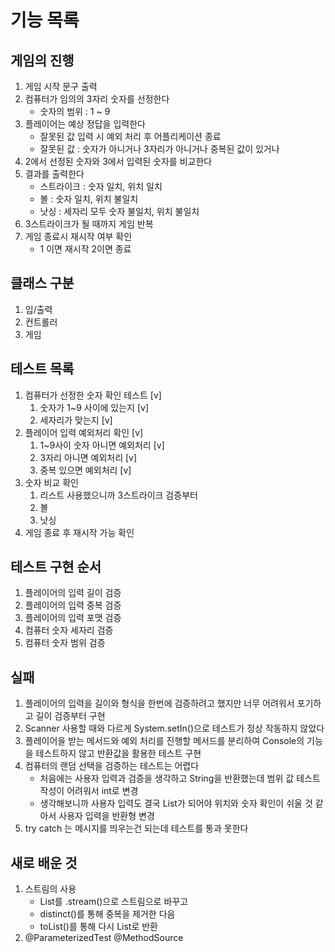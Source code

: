 # 기능 목록

## 게임의 진행
1. 게임 시작 문구 출력
2. 컴퓨터가 임의의 3자리 숫자를 선정한다
   - 숫자의 범위 : 1 ~ 9
3. 플레이어는 예상 정답을 입력한다
   - 잘못된 값 입력 시 예외 처리 후 어플리케이션 종료
   - 잘못된 값 : 숫자가 아니거나 3자리가 아니거나 중복된 값이 있거나
4. 2에서 선정된 숫자와 3에서 입력된 숫자를 비교한다
5. 결과를 출력한다
   - 스트라이크 : 숫자 일치, 위치 일치
   - 볼 : 숫자 일치, 위치 불일치
   - 낫싱 : 세자리 모두 숫자 불일치, 위치 불일치
6. 3스트라이크가 될 때까지 게임 반복
7. 게임 종료시 재시작 여부 확인
   - 1 이면 재시작 2이면 종료

## 클래스 구분
1. 입/출력
2. 컨트롤러
3. 게임

## 테스트 목록
1. 컴퓨터가 선정한 숫자 확인 테스트 [v]
   1. 숫자가 1~9 사이에 있는지 [v]
   2. 세자리가 맞는지 [v]
2. 플레이어 입력 예외처리 확인 [v]
   1. 1~9사이 숫자 아니면 예외처리 [v]
   2. 3자리 아니면 예외처리 [v]
   3. 중복 있으면 예외처리 [v]
3. 숫자 비교 확인
   1. 리스트 사용했으니까 3스트라이크 검증부터
   2. 볼
   3. 낫싱
4. 게임 종료 후 재시작 가능 확인

## 테스트 구현 순서
1. 플레이어의 입력 길이 검증
2. 플레이어의 입력 중복 검증
3. 플레이어의 입력 포맷 검증
4. 컴퓨터 숫자 세자리 검증
5. 컴퓨터 숫자 범위 검증

## 실패
1. 플레이어의 입력을 길이와 형식을 한번에 검증하려고 했지만 너무 어려워서 포기하고 길이 검증부터 구현
2. Scanner 사용할 때와 다르게 System.setIn()으로 테스트가 정상 작동하지 않았다
3. 플레이어을 받는 메서드와 예외 처리를 진행할 메서드를 분리하여 Console의 기능을 테스트하지 않고 반환값을 활용한 테스트 구현
4. 컴퓨터의 랜덤 선택을 검증하는 테스트는 어렵다
   - 처음에는 사용자 입력과 검증을 생각하고 String을 반환했는데 범위 값 테스트 작성이 어려워서 int로 변경
   - 생각해보니까 사용자 입력도 결국 List가 되어야 위치와 숫자 확인이 쉬울 것 같아서 사용자 입력을 반환형 변경
5. try catch 는 메시지를 띄우는건 되는데 테스트를 통과 못한다

## 새로 배운 것
1. 스트림의 사용
   - List를 .stream()으로 스트림으로 바꾸고 
   - distinct()를 통해 중복을 제거한 다음 
   - toList()를 통해 다시 List로 반환
2. @ParameterizedTest
   @MethodSource

